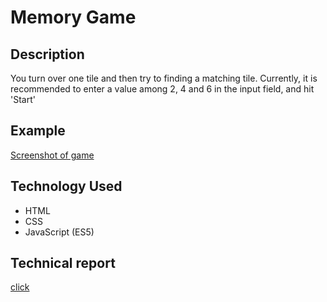 # Memory Game

## Description

You turn over one tile and then try to finding a matching tile. Currently, it is recommended to enter a value among 2, 4 and 6 in the input field, and hit 'Start'

## Example

[Screenshot of game](https://github.com/AprilLee11/memory_es5/blob/master/memorygame.png)

## Technology Used

- HTML
- CSS
- JavaScript (ES5)

## Technical report

[click](https://medium.com/@mikyung.lee11/memory-game-with-javascript-5e07f296dc49)

